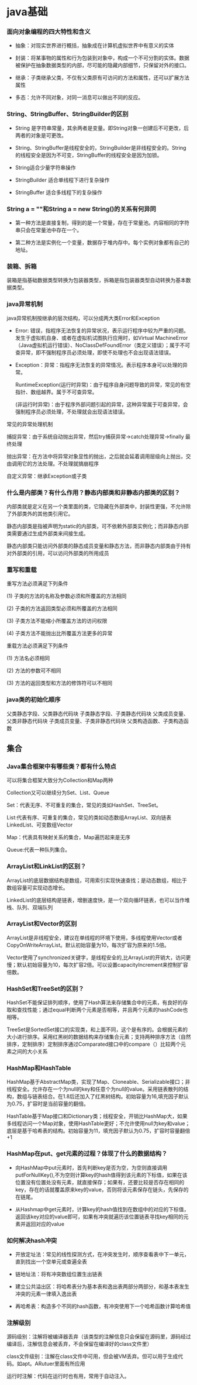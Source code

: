 # java基础

### 面向对象编程的四大特性和含义

* 抽象：对现实世界进行概括，抽象成在计算机虚拟世界中有意义的实体

* 封装：将某事物的属性和行为包装到对象中，构成一个不可分割的实体。数据被保护在抽象数据类型的内部，尽可能的隐藏内部细节，只保留对外的接口。

* 继承：子类继承父类，不仅有父类原有可访问的方法和属性，还可以扩展方法属性

* 多态：允许不同对象，对同一消息可以做出不同的反应。

### String、StringBuffer、StringBuilder的区别

* String 是字符串常量，其余两者是变量。即String对象一创建后不可更改，后两者的对象是可更改。

* String、StringBuffer是线程安全的，StringBuilder是非线程安全的。String的线程安全是因为不可变，StringBuffer的线程安全是因为加锁。

* String适合少量字符串操作

* StringBuilder 适合单线程下进行复杂操作

* StringBuffer 适合多线程下的复杂操作

### String a = ""和String a = new String()的关系有何异同

* 第一种方法是直接复制，得到的是一个常量，存在于常量池。内容相同的字符串只会在常量池中存在一个。

* 第二种方法是实例化一个变量，数据存于堆内存中。每个实例对象都有自己的地址。

### 装箱、拆箱

装箱是指基础数据类型转换为包装器类型，拆箱是指包装器类型自动转换为基本数据类型。

### java异常机制

java异常机制按继承的层次结构，可以分成两大类Error和Exception

* Error: 错误，指程序无法恢复的异常状况，表示运行程序中较为严重的问题。发生于虚拟机自身、或者在虚拟机试图执行应用时，如Virtual MachineError（Java虚拟机运行错误）、NoClassDefFoundError（类定义错误）；属于不可查异常，即不强制程序员必须处理，即使不处理也不会出现语法错误。

* Exception：异常：指程序无法恢复的异常情况。表示程序本身可以处理的异常。

    RuntimeException(运行时异常)：由于程序自身问题导致的异常，常见的有空指针、数组越界。属于不可查异常。

    (非运行时异常)：由于程序外部问题引起的异常，这种异常属于可查异常，会强制程序员必须处理，不处理就会出现语法错误。

常见的异常处理机制

捕捉异常：由于系统自动抛出异常，然后try捕获异常->catch处理异常->finally 最终处理

抛出异常：在方法中将异常对象显性的抛出，之后就会延着调用层级向上抛出，交由调用它的方法处理。不处理就搞崩程序

自定义异常：继承Exception或子类

### 什么是内部类？有什么作用？静态内部类和非静态内部类的区别？

内部类就是定义在另一个类里面的类，它隐藏在外部类中，封装性更强，不允许除了外部类外的其他类引用它。

静态内部类是指被声明为static的内部类，可不依赖外部类实例化；而非静态内部类需要通过生成外部类来间接生成。

静态内部类只能访问外部类的静态成员变量和静态方法，而非静态内部类由于持有对外部类的引用，可以访问外部类的所用成员

### 重写和重载

重写方法必须满足下列条件

(1) 子类的方法的名称及参数必须和所覆盖的方法相同

(2) 子类的方法返回类型必须和所覆盖的方法相同

(3) 子类方法不能缩小所覆盖方法的访问权限

(4) 子类方法不能抛出比所覆盖方法更多的异常

重载方法必须满足下列条件

(1) 方法名必须相同

(2) 方法的参数可不相同

(3) 方法的返回类型和方法的修饰符可以不相同

### java类的初始化顺序

父类静态字段、父类静态代码块 
子类静态字段、子类静态代码块
父类成员变量、父类非静态代码块
子类成员变量、子类非静态代码块
父类构造函数、子类构造函数


## 集合

### Java集合框架中有哪些类？都有什么特点

可以将集合框架大致分为Collection和Map两种

Collection又可以继续分为Set、List、Queue

Set：代表无序、不可重复的集合，常见的类如HashSet、TreeSet。

List:代表有序、可重复的集合，常见的类如动态数组ArrayList、双向链表LinkedList、可变数组Vector

Map：代表具有映射关系的集合，Map遍历起来是无序

Queue:代表一种队列集合。

### ArrayList和LinkList的区别？

ArrayList的底层数据结构是数组，可用索引实现快速查找；是动态数组，相比于数组容量可实现动态增长。

LinkedList的底层结构是链表，增删速度快，是一个双向循环链表，也可以当作堆栈、队列、双端队列

### ArrayList和Vector的区别

ArrayList是非线程安全，建议在单线程的环境下使用，多线程使用Vector或者CopyOnWriteArrayList。默认初始容量为10，每次扩容为原来的1.5倍。

Vector使用了synchronized关键字，是线程安全的,比ArrayList的开销大，访问更慢；默认初始容量为10，每次扩容2倍。可以设置capacityIncrement来控制扩容倍数。


### HashSet和TreeSet的区别？

HashSet不能保证排列顺序，使用了Hash算法来存储集合中的元素，有良好的存取和查找性能；通过equal判断两个元素是否相等，并且两个元素的hashCode也相等。

TreeSet是SortedSet接口的实现类，和上面不同，这个是有序的。会根据元素的大小进行排序。采用红黑树的数据结构来存储集合元素；支持两种排序方法（自然排序，定制排序）定制排序通过Comparated接口中的compare（）比较两个元素之间的大小关系

### HashMap和HashTable

 HashMap基于AbstractMap类，实现了Map、Cloneable、Serializable接口；非线程安全。允许存在一个为null的key和任意个为null的value。采用链表散列的结构，数组与链表结合。在1.8后还加入了红黑树结构。初始容量为16,填充因子默认为0.75，扩容时是当前容量的翻倍。

HashTable基于Map接口和Dictionary类；线程安全，开销比HashMap大，如果多线程访问一个Map对象，使用HashTable更好；不允许使用null为key和value；底层是基于哈希表的结构。初始容量为11，填充因子默认为0.75，扩容时容量翻倍+1

### HashMap在put、get元素的过程？体现了什么的数据结构？

* 向HashMap中put元素时，首先判断key是否为空，为空则直接调用putForNullKey(),不为空则计算key的hash值得到该元素的下标值，如果在该位置没有位置处没有元素，就直接保存；如果有，还要比较是否存在相同的key，存在的话就覆盖原来key的value，否则将该元素保存在链头，先保存的在链尾。

* 从Hashmap中get元素时，计算key的hash值找到在数组中的对应的下标值，返回该key对应的value即可，如果有冲突就遍历该位置链表寻找key相同的元素并返回对应的value

### 如何解决hash冲突

* 开放定址法：常见的线性探测方式，在冲突发生时，顺序查看表中下一单元，直到找出一个空单元或查遍全表

* 链地址法：将有冲突数组位置生出链表

* 建立公共溢出区：将哈希表分为基本表和逸出表两部分两部分，和基本表发生冲突的元素一律填入逸出表

* 再哈希表：构造多个不同的hash函数，有冲突使用下一个哈希函数计算哈希值


### 注解级别

源码级别：注解将被编译器丢弃（该类型的注解信息只会保留在源码里，源码经过编译后，注解信息会被丢弃，不会保留在编译好的class文件里）

class文件级别：注解在class文件中可用，但会被VM丢弃。但可以用于生成代码。如apt。ARutuer里面有所应用

运行时注解：代码在运行时也有用，常用于自动注入。